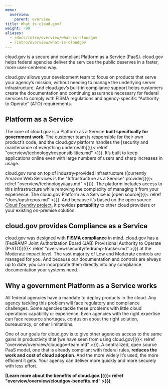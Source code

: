 ```yaml
---
menu:
  overview:
    parent: overview
title: What is cloud.gov?
weight: -99
aliases:
  - /docs/intro/overview/what-is-cloudgov
  - /intro/overview/what-is-cloudgov
---
```


cloud.gov is a secure and compliant Platform as a Service (PaaS). cloud.gov helps federal agencies deliver the services the public deserves in a faster, more user-centered way.

cloud.gov allows your development team to focus on products that serve your agency’s mission, without needing to manage the underlying server infrastructure. And cloud.gov’s built-in compliance support helps customers create the documentation and continuing assurance necessary for federal services to comply with FISMA regulations and agency-specific “Authority to Operate” (ATO) requirements.

## Platform as a Service

The core of cloud.gov is a Platform as a Service **built specifically for government work**. The customer team is responsible for their own product’s code, and the cloud.gov platform handles the [security and maintenance of everything underneath]({{< relref "overview/technology/responsibilities.md" >}}). It’s built to keep applications online even with large numbers of users and sharp increases in usage.

cloud.gov runs on top of industry-provided infrastructure ([currently Amazon Web Services is the "Infrastructure as a Service" provider]({{< relref "overview/technology/iaas.md" >}})). The platform includes access to this infrastructure while removing the complexity of managing it from your experience. The cloud.gov Platform as a Service is [open source]({{< relref "docs/ops/repos.md" >}}). And because it’s based on the open source [Cloud Foundry project](http://www.cloudfoundry.org/), it provides **portability** to other cloud providers or your existing on-premise solution.

## cloud.gov provides Compliance as a Service

cloud.gov was designed with **FISMA compliance** in mind. cloud.gov has a [FedRAMP Joint Authorization Board (JAB) Provisional Authority to Operate (P-ATO)]({{< relref "overview/security/fedramp-tracker.md" >}}) at the Moderate impact level. The vast majority of Low and Moderate controls are managed for you. And because our documentation and controls are always up to date, you can incorporate them directly into any compliance documentation your systems need.

## Why a government Platform as a Service works

All federal agencies have a mandate to deploy products in the cloud. Any agency tackling this problem will face regulatory and compliance challenges. Some agencies tackle these problems with little cloud operations capability or experience. Even agencies with the right expertise can face resource shortages, confusion about the right solution, bureaucracy, or other limitations.

One of our goals for cloud.gov is to give other agencies access to the same gains in productivity that [we have seen from using cloud.gov]({{< relref "overview/overview/cloudgov-team.md" >}}). A centralized, open source PaaS model, one that is already compliant with federal rules, **reduces the work and cost of cloud adoption**. And the more widely it’s used, the more efficient it gets. Your agency can deliver more quickly and more securely with less effort.

**[Learn more about the benefits of cloud.gov.]({{< relref "overview/overview/cloudgov-benefits.md" >}})**
